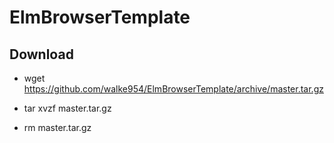 # ElmBrowserTemplate

## Download

- wget https://github.com/walke954/ElmBrowserTemplate/archive/master.tar.gz

- tar xvzf master.tar.gz

- rm master.tar.gz
